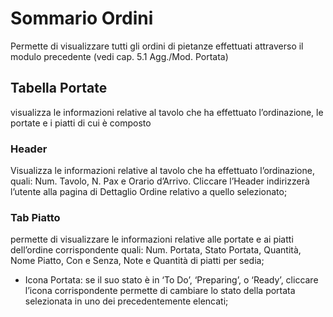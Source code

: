 # Sommario Ordini

Permette di visualizzare tutti gli ordini di pietanze effettuati attraverso il modulo precedente (vedi cap. 5.1 Agg./Mod. Portata)

## Tabella Portate

visualizza le informazioni relative al tavolo che ha effettuato l’ordinazione, le portate e i piatti di cui è composto

### Header

Visualizza le informazioni relative al tavolo che ha effettuato l’ordinazione, quali: Num. Tavolo, N. Pax e Orario d’Arrivo. Cliccare l’Header indirizzerà l’utente alla pagina di Dettaglio Ordine relativo a quello selezionato;

### Tab Piatto

permette di visualizzare le informazioni relative alle portate e ai piatti dell’ordine corrispondente quali: Num. Portata, Stato Portata, Quantità, Nome Piatto, Con e Senza, Note e Quantità di piatti per sedia;

* Icona Portata: se il suo stato è in ‘To Do’, ‘Preparing’, o ‘Ready’, cliccare l’icona corrispondente permette di cambiare lo stato della portata selezionata in uno dei precedentemente elencati;